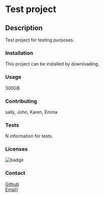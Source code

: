 # Test project
        
## Description
Test project for testing purposes.
        
### Installation
This project can be installed by downloading.

### Usage
300GB

### Contributing
sally, John, Karen, Emma

### Tests
N information for tests.

### Licenses
![badge](https://img.shields.io/badge/license-Mozilla-brightgreen)

### Contact
[Github](https://www.github.com/hpere102) <br>
[Email}](mailto:dannyp11@ymail.com)
        
        
        
